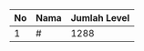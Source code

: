 | No | Nama            | Jumlah Level |
|----|-----------------|--------------|
| 1  | #    |    1288        |
